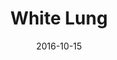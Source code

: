 ---
title: White Lung
location: Villain
date: 2016-10-15
tweets:
  - 'https://twitter.com/thomasABoyt/status/787683978975318016'
---